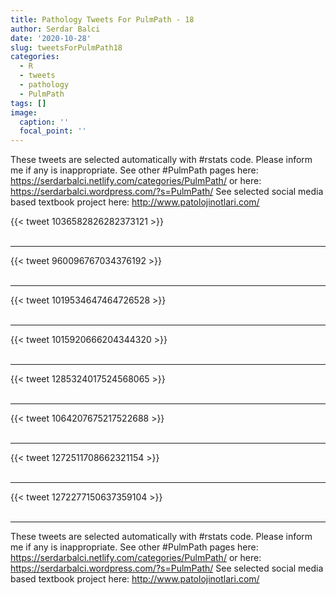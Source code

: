```yaml
---
title: Pathology Tweets For PulmPath - 18
author: Serdar Balci
date: '2020-10-28'
slug: tweetsForPulmPath18
categories:
  - R
  - tweets
  - pathology
  - PulmPath
tags: []
image:
  caption: ''
  focal_point: ''
---
```



These tweets are selected automatically with #rstats code. Please inform me if any is inappropriate.
See other #PulmPath pages here: https://serdarbalci.netlify.com/categories/PulmPath/  or here: https://serdarbalci.wordpress.com/?s=PulmPath/ 
See selected social media based textbook project here: http://www.patolojinotlari.com/

{{< tweet 1036582826282373121 >}}
<br>
<br>
<hr>
{{< tweet 960096767034376192 >}}
<br>
<br>
<hr>
{{< tweet 1019534647464726528 >}}
<br>
<br>
<hr>
{{< tweet 1015920666204344320 >}}
<br>
<br>
<hr>
{{< tweet 1285324017524568065 >}}
<br>
<br>
<hr>
{{< tweet 1064207675217522688 >}}
<br>
<br>
<hr>
{{< tweet 1272511708662321154 >}}
<br>
<br>
<hr>
{{< tweet 1272277150637359104 >}}
<br>
<br>
<hr>


These tweets are selected automatically with #rstats code. Please inform me if any is inappropriate.
See other #PulmPath pages here: https://serdarbalci.netlify.com/categories/PulmPath/  or here: https://serdarbalci.wordpress.com/?s=PulmPath/ 
See selected social media based textbook project here: http://www.patolojinotlari.com/
